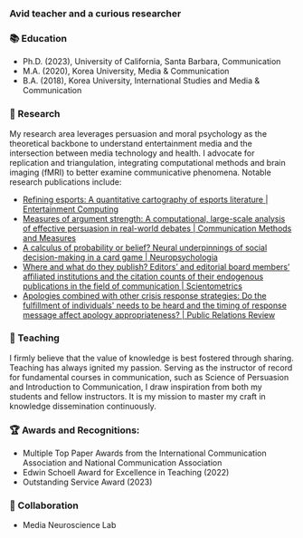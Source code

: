 ### Avid teacher and a curious researcher
### 📚 Education
- Ph.D. (2023), University of California, Santa Barbara, Communication
- M.A. (2020), Korea University, Media & Communication
- B.A. (2018), Korea University, International Studies and Media & Communication

### 🔭 Research
My research area leverages persuasion and moral psychology as the theoretical backbone to understand entertainment media and the intersection between media technology and health. I advocate for replication and triangulation, integrating computational methods and brain imaging (fMRI) to better examine communicative phenomena. Notable research publications include:

- [Refining esports: A quantitative cartography of esports literature | Entertainment Computing](https://www.sciencedirect.com/science/article/pii/S1875952123000526)
- [Measures of argument strength: A computational, large-scale analysis of effective persuasion in real-world debates | Communication Methods and Measures](https://www.tandfonline.com/doi/full/10.1080/19312458.2023.2230866)
- [A calculus of probability or belief? Neural underpinnings of social decision-making in a card game | Neuropsychologia](https://www.sciencedirect.com/science/article/pii/S0028393223001690)
- [Where and what do they publish? Editors’ and editorial board members’ affiliated institutions and the citation counts of their endogenous publications in the field of communication |  Scientometrics](https://link.springer.com/article/10.1007/s11192-019-03169-x)
- [Apologies combined with other crisis response strategies: Do the fulfillment of individuals' needs to be heard and the timing of response message affect apology appropriateness? | Public Relations Review](https://www.sciencedirect.com/science/article/pii/S0363811120301296)

### 🌱 Teaching
I firmly believe that the value of knowledge is best fostered through sharing. Teaching has always ignited my passion. Serving as the instructor of record for fundamental courses in communication, such as Science of Persuasion and Introduction to Communication, I draw inspiration from both my students and fellow instructors. It is my mission to master my craft in knowledge dissemination continuously.

### 🏆 Awards and Recognitions:
- Multiple Top Paper Awards from the International Communication Association and National Communication Association
- Edwin Schoell Award for Excellence in Teaching (2022)
- Outstanding Service Award (2023)

### 👯 Collaboration
- Media Neuroscience Lab

<!--
**Sungbinyouk/Sungbinyouk** is a ✨ _special_ ✨ repository because its `README.md` (this file) appears on your GitHub profile.

Here are some ideas to get you started:

- 🔭 I’m currently working on ...
- 🌱 I’m currently learning ...
- 👯 I’m looking to collaborate on ...
- 🤔 I’m looking for help with ...
- 💬 Ask me about ...
- 📫 How to reach me: ...
- 😄 Pronouns: ...
- ⚡ Fun fact: ...
-->
